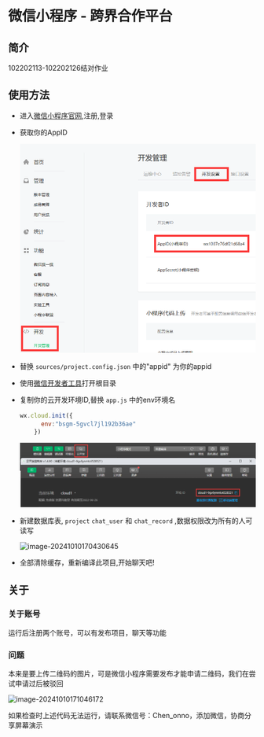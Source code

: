 # 微信小程序 - 跨界合作平台

## 简介

102202113-102202126结对作业



## 使用方法

- 进入[微信小程序官网](https://mp.weixin.qq.com/cgi-bin/wx),注册,登录
- 获取你的AppID

  ![20220525231716](https://raw.githubusercontent.com/learner-lu/picbed/master/20220525231716.png)

- 替换 `sources/project.config.json` 中的"appid" 为你的appid
- 使用[微信开发者工具](http://www.ionic.wang/weixin/devtools/download.html)打开根目录
- 复制你的云开发环境ID,替换 `app.js` 中的env环境名

  ```js
  wx.cloud.init({
        env:"bsgm-5gvcl7jl192b36ae"
      })
  ```

  ![20220530231731](https://raw.githubusercontent.com/learner-lu/picbed/master/20220530231731.png)

- 新建数据库表, `project` `chat_user` 和 `chat_record` ,数据权限改为所有的人可读写

  ![image-20241010170430645](C:\Users\Administrator\AppData\Roaming\Typora\typora-user-images\image-20241010170430645.png)

- 全部清除缓存，重新编译此项目,开始聊天吧!

## 关于

### 关于账号

运行后注册两个账号，可以有发布项目，聊天等功能

### 问题

本来是要上传二维码的图片，可是微信小程序需要发布才能申请二维码，我们在尝试申请过后被驳回

![image-20241010171046172](C:\Users\Administrator\AppData\Roaming\Typora\typora-user-images\image-20241010171046172.png)

如果检查时上述代码无法运行，请联系微信号：Chen_onno，添加微信，协商分享屏幕演示



